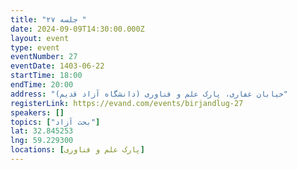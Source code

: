 ```yaml
---
title: "جلسه ۲۷ "
date: 2024-09-09T14:30:00.000Z
layout: event
type: event
eventNumber: 27
eventDate: 1403-06-22
startTime: 18:00
endTime: 20:00
address: "خیابان غفاری، پارک علم و فناوری (دانشگاه آزاد قدیم)"
registerLink: https://evand.com/events/birjandlug-27
speakers: []
topics: ["بحث آزاد"]
lat: 32.845253
lng: 59.229300
locations: [پارک علم و فناوری]
---
```

